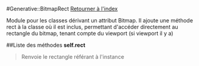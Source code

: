 #Generative::BitmapRect
[Retourner à l'index](README.md)

Module pour les classes dérivant un attribut Bitmap. Il ajoute une méthode rect à la classe
    où il est inclus, permettant d'accéder directement au rectangle du bitmap, tenant compte du viewport (si viewport il y a)

##Liste des méthodes
**self.rect**

> Renvoie le rectangle référant à l'instance  
  
>   




